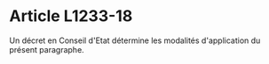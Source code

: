 # Article L1233-18

Un décret en Conseil d'Etat détermine les modalités d'application du présent paragraphe.